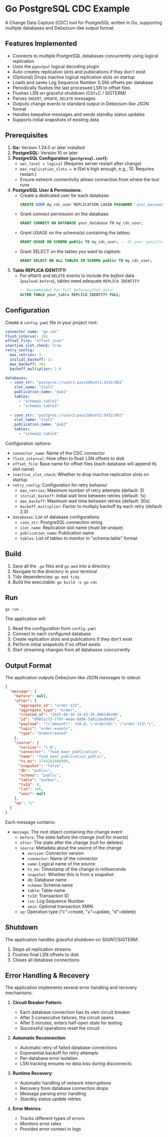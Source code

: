 # Go PostgreSQL CDC Example

A Change Data Capture (CDC) tool for PostgreSQL written in Go, supporting multiple databases and Debezium-like output format.

## Features Implemented

- Connects to multiple PostgreSQL databases concurrently using logical replication
- Uses the `pgoutput` logical decoding plugin
- Auto-creates replication slots and publications if they don't exist
- (Optional) Drops inactive logical replication slots on startup
- Loads and saves Log Sequence Number (LSN) offsets per database
- Periodically flushes the last processed LSN to offset files
- Flushes LSN on graceful shutdown (Ctrl+C / SIGTERM)
- Parses `INSERT`, `UPDATE`, `DELETE` messages
- Outputs change events to standard output in Debezium-like JSON format
- Handles keepalive messages and sends standby status updates
- Supports initial snapshots of existing data

## Prerequisites

1. **Go:** Version 1.24.0 or later installed
2. **PostgreSQL:** Version 10 or later
3. **PostgreSQL Configuration (`postgresql.conf`):**
   - `wal_level = logical` (Requires server restart after change)
   - `max_replication_slots = N` (Set `N` high enough, e.g., 10. Requires restart.)
   - Ensure network connectivity allows connection from where the tool runs
4. **PostgreSQL User & Permissions:**
   - Create a dedicated user for each database:
     ```sql
     CREATE USER my_cdc_user REPLICATION LOGIN PASSWORD 'your_password';
     ```
   - Grant connect permission on the database:
     ```sql
     GRANT CONNECT ON DATABASE your_database TO my_cdc_user;
     ```
   - Grant USAGE on the schema(s) containing the tables:
     ```sql
     GRANT USAGE ON SCHEMA public TO my_cdc_user; -- Or your specific schema
     ```
   - Grant SELECT on the tables you want to capture:
     ```sql
     GRANT SELECT ON ALL TABLES IN SCHEMA public TO my_cdc_user;
     ```
5. **Table REPLICA IDENTITY:**
   - For `UPDATE` and `DELETE` events to include the *before* data (`payload.before`), tables need adequate `REPLICA IDENTITY`:
     ```sql
     -- Recommended for full before/after data:
     ALTER TABLE your_table REPLICA IDENTITY FULL;
     ```

## Configuration

Create a `config.yaml` file in your project root:

```yaml
connector_name: "go-cdc"
flush_interval: 10s
offset_file: "offset.json"
inactive_slot_check: true
retry_config:
  max_retries: 3
  initial_backoff: 1s
  max_backoff: 30s
  backoff_multiplier: 2.0

databases:
  - conn_str: "postgres://user1:pass1@host1:5432/db1"
    slot_name: "slot1"
    publication_name: "pub1"
    tables:
      - "schema1.table1"
      - "schema1.table2"
  
  - conn_str: "postgres://user2:pass2@host2:5432/db2"
    slot_name: "slot2"
    publication_name: "pub2"
    tables:
      - "schema2.table1"
```

Configuration options:
- `connector_name`: Name of the CDC connector
- `flush_interval`: How often to flush LSN offsets to disk
- `offset_file`: Base name for offset files (each database will append its slot name)
- `inactive_slot_check`: Whether to drop inactive replication slots on startup
- `retry_config`: Configuration for retry behavior
  - `max_retries`: Maximum number of retry attempts (default: 3)
  - `initial_backoff`: Initial wait time between retries (default: 1s)
  - `max_backoff`: Maximum wait time between retries (default: 30s)
  - `backoff_multiplier`: Factor to multiply backoff by each retry (default: 2.0)
- `databases`: List of database configurations
  - `conn_str`: PostgreSQL connection string
  - `slot_name`: Replication slot name (must be unique)
  - `publication_name`: Publication name
  - `tables`: List of tables to monitor in "schema.table" format

## Build

1. Save all the `.go` files and `go.mod` into a directory
2. Navigate to the directory in your terminal
3. Tidy dependencies: `go mod tidy`
4. Build the executable: `go build -o go-cdc`

## Run

```bash
go run .
```

The application will:
1. Read the configuration from `config.yaml`
2. Connect to each configured database
3. Create replication slots and publications if they don't exist
4. Perform initial snapshots if no offset exists
5. Start streaming changes from all databases concurrently

## Output Format

The application outputs Debezium-like JSON messages to stdout:

```json
{
  "message": {
    "before": null,
    "after": {
      "aggregate_id": "order-123",
      "aggregate_type": "order",
      "created_at": "2025-04-10 18:43:26.986146+08",
      "id": "d9851c73-7f9f-4ede-8896-5d8110ed9a6d",
      "payload": "{\"amount\": 150.0, \"orderId\": \"order-123\"}",
      "topic": "order-events",
      "type": "OrderCreated"
    },
    "source": {
      "version": "1.0",
      "connector": "food_bear_publication",
      "name": "food_bear_publication_public",
      "ts_ms": 1744281806989,
      "snapshot": "false",
      "db": "public",
      "schema": "public",
      "table": "outbox",
      "txId": 0,
      "lsn": 146,
      "xmin": null
    },
    "op": "c"
  }
}
```

Each message contains:
- `message`: The root object containing the change event
  - `before`: The state before the change (null for inserts)
  - `after`: The state after the change (null for deletes)
  - `source`: Metadata about the source of the change
    - `version`: Connector version
    - `connector`: Name of the connector
    - `name`: Logical name of the source
    - `ts_ms`: Timestamp of the change in milliseconds
    - `snapshot`: Whether this is from a snapshot
    - `db`: Database name
    - `schema`: Schema name
    - `table`: Table name
    - `txId`: Transaction ID
    - `lsn`: Log Sequence Number
    - `xmin`: Optional transaction XMIN
  - `op`: Operation type ("c"=create, "u"=update, "d"=delete)

## Shutdown

The application handles graceful shutdown on SIGINT/SIGTERM:
1. Stops all replication streams
2. Flushes final LSN offsets to disk
3. Closes all database connections

## Error Handling & Recovery

The application implements several error handling and recovery mechanisms:

1. **Circuit Breaker Pattern**:
   - Each database connection has its own circuit breaker
   - After 5 consecutive failures, the circuit opens
   - After 5 minutes, enters half-open state for testing
   - Successful operations reset the circuit

2. **Automatic Reconnection**:
   - Automatic retry of failed database connections
   - Exponential backoff for retry attempts
   - Per-database error isolation
   - LSN tracking ensures no data loss during disconnects

3. **Runtime Recovery**:
   - Automatic handling of network interruptions
   - Recovery from database connection drops
   - Message parsing error handling
   - Standby status update retries

4. **Error Metrics**:
   - Tracks different types of errors
   - Monitors error rates
   - Provides error context in logs